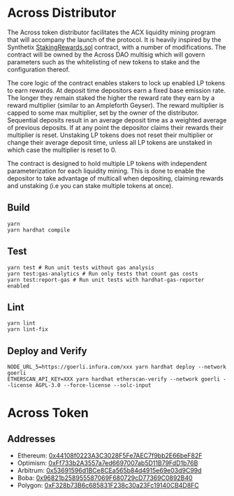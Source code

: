 # Across Distributor

The Across token distributor facilitates the ACX liquidity mining program that will accompany the launch of the protocol. It is heavily inspired by the Synthetix [StakingRewards.sol](https://github.com/Synthetixio/synthetix/blob/v2.66.2/contracts/StakingRewards.sol) contract, with a number of modifications. The contract will be owned by the Across DAO multisig which will govern parameters such as the whitelisting of new tokens to stake and the configuration thereof.

The core logic of the contract enables stakers to lock up enabled LP tokens to earn rewards. At deposit time depositors earn a fixed base emission rate. The longer they remain staked the higher the reward rate they earn by a reward multiplier (similar to an Ampleforth Geyser). The reward multiplier is capped to some max multiplier, set by the owner of the distributor. Sequential deposits result in an average deposit time as a weighted average of previous deposits. If at any point the depositor claims their rewards their multiplier is reset. Unstaking LP tokens does not reset their multiplier or change their average deposit time, unless all LP tokens are unstaked in which case the multiplier is reset to 0.

The contract is designed to hold multiple LP tokens with independent parameterization for each liquidity mining. This is done to enable the depositor to take advantage of multicall when depositing, claiming rewards and unstaking (i.e you can stake multiple tokens at once).

## Build

```shell
yarn
yarn hardhat compile
```

## Test

```shell
yarn test # Run unit tests without gas analysis
yarn test:gas-analytics # Run only tests that count gas costs
yarn test:report-gas # Run unit tests with hardhat-gas-reporter enabled
```

## Lint

```shell
yarn lint
yarn lint-fix
```

## Deploy and Verify

```shell
NODE_URL_5=https://goerli.infura.com/xxx yarn hardhat deploy --network goerli
ETHERSCAN_API_KEY=XXX yarn hardhat etherscan-verify --network goerli --license AGPL-3.0 --force-license --solc-input
```

# Across Token

## Addresses

- Ethereum: [0x44108f0223A3C3028F5Fe7AEC7f9bb2E66beF82F](https://etherscan.io/address/0x44108f0223A3C3028F5Fe7AEC7f9bb2E66beF82F)
- Optimism: [0xFf733b2A3557a7ed6697007ab5D11B79FdD1b76B](https://optimistic.etherscan.io/address/0xFf733b2A3557a7ed6697007ab5D11B79FdD1b76B)
- Arbitrum: [0x53691596d1BCe8CEa565b84d4915e69e03d9C99d](https://arbiscan.io/address/0x53691596d1BCe8CEa565b84d4915e69e03d9C99d)
- Boba: [0x96821b258955587069F680729cD77369C0892B40](https://bobascan.com/address/0x96821b258955587069f680729cd77369c0892b40)
- Polygon: [0xF328b73B6c685831F238c30a23Fc19140CB4D8FC](https://polygonscan.com/token/0xf328b73b6c685831f238c30a23fc19140cb4d8fc)
